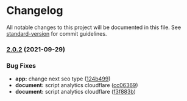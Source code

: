 # Changelog

All notable changes to this project will be documented in this file. See [standard-version](https://github.com/conventional-changelog/standard-version) for commit guidelines.

### [2.0.2](https://github.com/Fadhilamadan/fadhilamadan.com/compare/v2.0.1...v2.0.2) (2021-09-29)


### Bug Fixes

* **app:** change next seo type ([124b499](https://github.com/Fadhilamadan/fadhilamadan.com/commit/124b49991c7e24be76cb50a07b03068f93688b08))
* **document:** script analytics cloudflare ([cc06369](https://github.com/Fadhilamadan/fadhilamadan.com/commit/cc06369cbeaa81492500e7e462779e3e531da180))
* **document:** script analytics cloudflare ([f3f883b](https://github.com/Fadhilamadan/fadhilamadan.com/commit/f3f883b2ab0be7aa776efbbeffed549a25019f6e))
